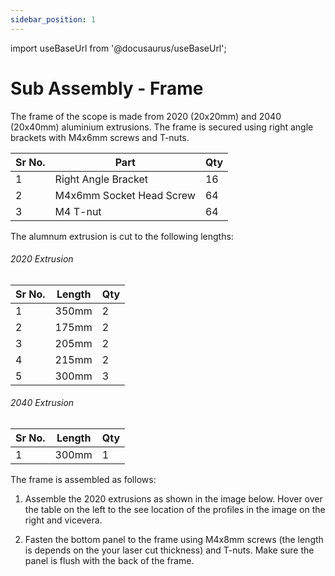 ```yaml
---
sidebar_position: 1
---
```

import useBaseUrl from '@docusaurus/useBaseUrl';

# Sub Assembly - Frame

The frame of the scope is made from 2020 (20x20mm) and 2040 (20x40mm) aluminium extrusions. The frame is secured using right angle brackets with M4x6mm screws and T-nuts.  

| Sr No. | Part | Qty |
| --- | --- | --- |
| 1 | Right Angle Bracket | 16 |
| 2 | M4x6mm Socket Head Screw | 64 |
| 3 | M4 T-nut | 64 |

The alumnum extrusion is cut to the following lengths:
###### 2020 Extrusion

| Sr No. | Length | Qty |
| --- | --- | --- |
| 1 | 350mm | 2 |
| 2 | 175mm | 2 |
| 3 | 205mm | 2 |
| 4 | 215mm | 2 |
| 5 | 300mm | 3 |


###### 2040 Extrusion

| Sr No. | Length | Qty |
| --- | --- | --- |
| 1 | 300mm | 1 |
  
The frame is assembled as follows:
1. Assemble the 2020 extrusions as shown in the image below. Hover over the table on the left to the see location of the profiles in the image on the right and vicevera. 
<div>
    <object data={useBaseUrl('/img/FrameAssembly/Frame1.svg')} type="image/svg+xml" id="mySVG"></object>
</div> 

2. Fasten the bottom panel to the frame using M4x8mm screws (the length is depends on the your laser cut thickness) and T-nuts. 
Make sure the panel is flush with the back of the frame.  
<div>
    <object data={useBaseUrl('/img/FrameAssembly/Frame2.svg')} type="image/svg+xml" id="mySVG"></object>
</div>

<div>
    <object data={useBaseUrl('/img/FrameAssembly/Frame3.svg')} type="image/svg+xml" id="mySVG"></object>
</div>